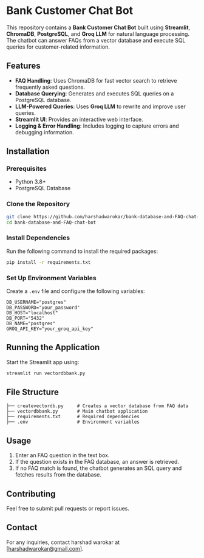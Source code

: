 # Bank Customer Chat Bot

This repository contains a **Bank Customer Chat Bot** built using **Streamlit**, **ChromaDB**, **PostgreSQL**, and **Groq LLM** for natural language processing. The chatbot can answer FAQs from a vector database and execute SQL queries for customer-related information.

## Features
- **FAQ Handling**: Uses ChromaDB for fast vector search to retrieve frequently asked questions.
- **Database Querying**: Generates and executes SQL queries on a PostgreSQL database.
- **LLM-Powered Queries**: Uses **Groq LLM** to rewrite and improve user queries.
- **Streamlit UI**: Provides an interactive web interface.
- **Logging & Error Handling**: Includes logging to capture errors and debugging information.

## Installation
### Prerequisites
- Python 3.8+
- PostgreSQL Database

### Clone the Repository
```bash
git clone https://github.com/harshadwarokar/bank-database-and-FAQ-chat-bot.git
cd bank-database-and-FAQ-chat-bot
```

### Install Dependencies
Run the following command to install the required packages:
```bash
pip install -r requirements.txt
```

### Set Up Environment Variables
Create a `.env` file and configure the following variables:
```env
DB_USERNAME="postgres"
DB_PASSWORD="your_password"
DB_HOST="localhost"
DB_PORT="5432"
DB_NAME="postgres"
GROQ_API_KEY="your_groq_api_key"
```

## Running the Application
Start the Streamlit app using:
```bash
streamlit run vectordbbank.py
```

## File Structure
```
├── createvectordb.py     # Creates a vector database from FAQ data
├── vectordbbank.py       # Main chatbot application
├── requirements.txt      # Required dependencies
├── .env                  # Environment variables
```

## Usage
1. Enter an FAQ question in the text box.
2. If the question exists in the FAQ database, an answer is retrieved.
3. If no FAQ match is found, the chatbot generates an SQL query and fetches results from the database.

## Contributing
Feel free to submit pull requests or report issues.

## Contact
For any inquiries, contact harshad warokar at [harshadwarokar@gmail.com].

